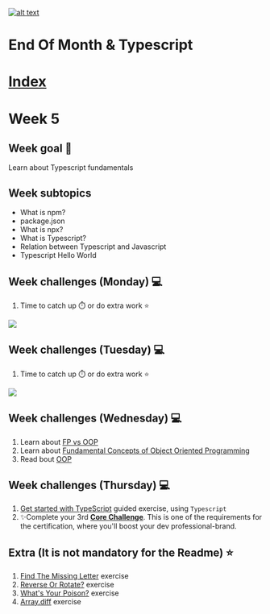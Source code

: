 <a href="https://www.core-code.io/">

![alt text](https://uploads-ssl.webflow.com/5eb2f56932c3562feab232e3/5f73550d00249e7e96c9f3de_Logo.png "corecodeio")

</a>

# End Of Month & Typescript

# [Index](/README.md)

# Week 5

## Week goal 🏁

<p>Learn about Typescript fundamentals</p>

## Week subtopics

- What is npm?
- package.json
- What is npx?
- What is Typescript?
- Relation between Typescript and Javascript
- Typescript Hello World

## Week challenges (Monday) 💻

1. Time to catch up ⏱️ or do extra work ⭐

<img src="https://media0.giphy.com/media/Zwg8rX46IQhxNSMXv4/giphy.gif?cid=ecf05e47qk2mwgbrh6fg1ft1dcqb7m2w6vqloplw4epfjpcb&rid=giphy.gif&ct=g"/>

<br>

## Week challenges (Tuesday) 💻

1. Time to catch up ⏱️ or do extra work ⭐

<img src="https://media1.giphy.com/media/FcT1BFYoHwJxu/giphy.gif?cid=ecf05e473gsykey1lzua30hqme3lyetz5q4qnxzdz73molaj&rid=giphy.gif&ct=g" />

<br>

## Week challenges (Wednesday) 💻

1. Learn about [FP vs OOP](https://www.youtube.com/watch?v=08CWw_VD45w)
2. Learn about [Fundamental Concepts of Object Oriented Programming](https://www.youtube.com/watch?v=m_MQYyJpIjg)
3. Read bout [OOP](https://medium.com/from-the-scratch/oop-everything-you-need-to-know-about-object-oriented-programming-aee3c18e281b)

## Week challenges (Thursday) 💻

1. [Get started with TypeScript](https://docs.microsoft.com/en-us/learn/modules/typescript-get-started/) guided exercise, using `Typescript`
2. ✨Complete your 3rd [**Core Challenge**](https://corecode.notion.site/GitHub-Boost-Guide-167914056cff4522886a78756f659e47). This is one of the requirements for the certification, where you'll boost your dev professional-brand.

## Extra (It is not mandatory for the Readme) ⭐

1. [Find The Missing Letter](https://www.codewars.com/kata/5839edaa6754d6fec10000a2/train/javascript) exercise
2. [Reverse Or Rotate?](https://www.codewars.com/kata/56b5afb4ed1f6d5fb0000991/train/javascript) exercise
3. [What's Your Poison?](https://www.codewars.com/kata/58c47a95e4eb57a5b9000094/train/javascript) exercise
4. [Array.diff](https://www.codewars.com/kata/523f5d21c841566fde000009/train/javascript) exercise
